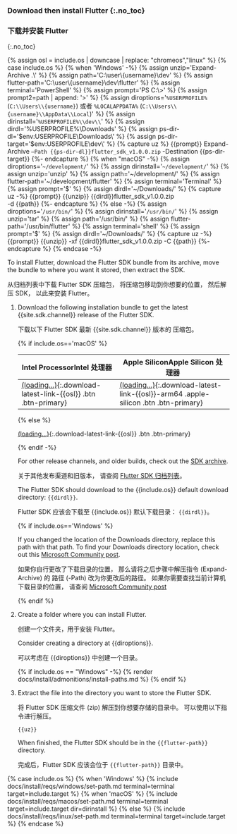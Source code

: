 
### Download then install Flutter {:.no_toc}

### 下载并安装 Flutter
{:.no_toc}

{% assign osl = include.os | downcase | replace: "chromeos","linux" %}
{% case include.os %}
{% when 'Windows' -%}
   {% assign unzip='Expand-Archive .\\' %}
   {% assign path='C:\\user\\{username}\\dev' %}
   {% assign flutter-path='C:\\user\\{username}\\dev\\flutter' %}
   {% assign terminal='PowerShell' %}
   {% assign prompt='PS C:\\>' %}
   {% assign prompt2=path | append: '>' %}
   {% assign diroptions='`%USERPROFILE%` (`C:\\Users\\{username}`) 或者 `%LOCALAPPDATA%` (`C:\\Users\\{username}\\AppData\\Local`)' %}
   {% assign dirinstall='`%USERPROFILE%\\dev\\`' %}
   {% assign dirdl='%USERPROFILE%\\Downloads' %}
   {% assign ps-dir-dl='$env:USERPROFILE\\Downloads\\' %}
   {% assign ps-dir-target='$env:USERPROFILE\\dev\\' %}
   {% capture uz %}
     {{prompt}} Expand-Archive `
         –Path {{ps-dir-dl}}flutter_sdk_v1.0.0.zip `
         -Destination {{ps-dir-target}}
   {%- endcapture %}
{% when "macOS" -%}
   {% assign diroptions='`~/development/`' %}
   {% assign dirinstall='`~/development/`' %}
   {% assign unzip='unzip' %}
   {% assign path='~/development/' %}
   {% assign flutter-path='~/development/flutter' %}
   {% assign terminal='Terminal' %}
   {% assign prompt='\$' %}
   {% assign dirdl='~/Downloads/' %}
   {% capture uz -%}
      {{prompt}} {{unzip}} {{dirdl}}flutter_sdk_v1.0.0.zip \
          -d {{path}}
   {%- endcapture %}
{% else -%}
   {% assign diroptions='`/usr/bin/`' %}
   {% assign dirinstall='`/usr/bin/`' %}
   {% assign unzip='tar' %}
   {% assign path='/usr/bin/' %}
   {% assign flutter-path='/usr/bin/flutter' %}
   {% assign terminal='shell' %}
   {% assign prompt='\$' %}
   {% assign dirdl='~/Downloads/' %}
   {% capture uz -%}
     {{prompt}} {{unzip}} -xf {{dirdl}}flutter_sdk_v1.0.0.zip -C {{path}}
   {%- endcapture %}
{% endcase -%}

To install Flutter,
download the Flutter SDK bundle from its archive,
move the bundle to where you want it stored,
then extract the SDK.

从归档列表中下载 Flutter SDK 压缩包，
将压缩包移动到你想要的位置，
然后解压 SDK，
以此来安装 Flutter。

1. Download the following installation bundle to get the latest
   {{site.sdk.channel}} release of the Flutter SDK.

   下载以下 Flutter SDK 最新 {{site.sdk.channel}} 版本的
   压缩包。

   {% if include.os=='macOS' %}

   | <t>Intel Processor</t><t>Intel 处理器</t> | <t>Apple Silicon</t><t>Apple Silicon 处理器</t> |
   |-----------------|---------------|
   | [(loading...)](#){:.download-latest-link-{{osl}} .btn .btn-primary} | [(loading...)](#){:.download-latest-link-{{osl}}-arm64 .apple-silicon .btn .btn-primary}  |

   {% else %}

   [(loading...)](#){:.download-latest-link-{{osl}} .btn .btn-primary}

   {% endif -%}

   For other release channels, and older builds, check out the [SDK archive][].

   关于其他发布渠道和旧版本，
   请查阅 [Flutter SDK 归档列表][SDK archive]。

   The Flutter SDK should download to the {{include.os}}
   default download directory: `{{dirdl}}`.

   Flutter SDK 应该会下载至 {{include.os}} 默认下载目录：
   `{{dirdl}}`。

   {% if include.os=='Windows' %}

   If you changed the location of the Downloads directory,
   replace this path with that path.
   To find your Downloads directory location,
   check out this [Microsoft Community post][move-dl].

   如果你自行更改了下载目录的位置，
   那么请将之后步骤中解压指令 (Expand-Archive) 的
   路径 (-Path) 改为你更改后的路径。
   如果你需要查找当前计算机下载目录的位置，
   请查阅 [Microsoft Community post][move-dl]

   {% endif %}

1. Create a folder where you can install Flutter.

   创建一个文件夹，用于安装 Flutter。

   Consider creating a directory at {{diroptions}}.

   可以考虑在 {{diroptions}} 中创建一个目录。

   {% if include.os == "Windows" -%}
   {% render docs/install/admonitions/install-paths.md %}
   {% endif %}

1. Extract the file into the directory you want to store the Flutter SDK.

   将 Flutter SDK 压缩文件 (zip) 解压到你想要存储的目录中。
   可以使用以下指令进行解压。

   ```console
   {{uz}}
   ```

   When finished, the Flutter SDK should be in the `{{flutter-path}}` directory.

   完成后，Flutter SDK 应该会位于 `{{flutter-path}}` 目录中。

[SDK archive]: /release/archive
[move-dl]: https://answers.microsoft.com/en-us/windows/forum/all/move-download-folder-to-other-drive-in-windows-10/67d58118-4ccd-473e-a3da-4e79fdb4c878

{% case include.os %}
{% when 'Windows' %}
{% include docs/install/reqs/windows/set-path.md terminal=terminal target=include.target %}
{% when 'macOS' %}
{% include docs/install/reqs/macos/set-path.md terminal=terminal target=include.target dir=dirinstall %}
{% else %}
{% include docs/install/reqs/linux/set-path.md terminal=terminal target=include.target %}
{% endcase %}
